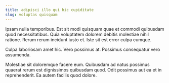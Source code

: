 ```yaml
---
title: adipisci illo qui hic cupiditate
slug: voluptas quisquam
---
```


Ipsam nulla temporibus. Est sit modi quisquam quae et commodi quibusdam quod necessitatibus. Quia voluptatem dolorem debitis molestiae nihil ratione. Rerum rerum incidunt iusto et. Iste sit est error culpa cumque.

Culpa laboriosam amet hic. Vero possimus at. Possimus consequatur vero assumenda.

Molestiae sit doloremque facere eum. Quibusdam ad natus possimus quaerat rerum est dignissimos quibusdam quod. Odit possimus aut ea et in reprehenderit. Ea autem facilis quod dolore.
